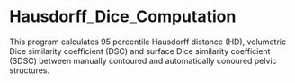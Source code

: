 # Hausdorff_Dice_Computation
This program calculates 95 percentile Hausdorff distance (HD), volumetric Dice similarity coefficient (DSC) and surface Dice similarity coefficient (SDSC) between manually contoured and automatically conoured pelvic structures.
